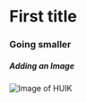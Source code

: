 # First title
### Going smaller
##### Adding an Image

![Image of HUlK](https://avatarfiles.alphacoders.com/374/374792.png)
